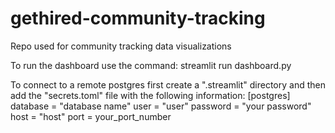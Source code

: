 # gethired-community-tracking
Repo used for community tracking data visualizations 

To run the dashboard use the command: streamlit run dashboard.py

To connect to a remote postgres first create a ".streamlit" directory and then add the "secrets.toml" file with the following information: 
[postgres]
database = "database name"
user = "user"
password =  "your password"
host =  "host"
port = your_port_number



